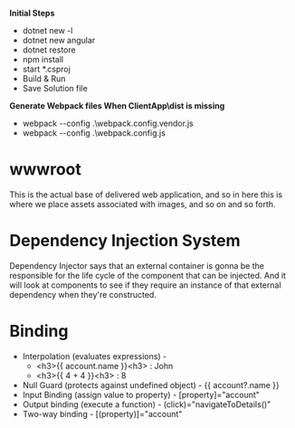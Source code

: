 
**Initial Steps**
* dotnet new -l
* dotnet new angular
* dotnet restore
* npm install
* start *.csproj
* Build & Run
* Save Solution file

**Generate Webpack files When ClientApp\dist is missing**
* webpack --config .\webpack.config.vendor.js
* webpack --config .\webpack.config.js

# wwwroot

This is the actual base of delivered web application, and so in here this is where we place assets associated with images, and so on and so forth.

# Dependency Injection System

Dependency Injector says that an external container is gonna be the responsible for the life cycle of the component that can be injected. And it will look at components to see if they require an instance of that external dependency when they're constructed.

# Binding

* Interpolation (evaluates expressions) -
    * \<h3\>{{ account.name }}\<h3\>    : John
    * \<h3\>{{ 4 + 4 }}\<h3\>           : 8
* Null Guard (protects against undefined object) - {{ account?.name }}
* Input Binding (assign value to property) - [property]="account"
* Output binding (execute a function) - (click)="navigateToDetails()"
* Two-way binding - [(property)]="account"